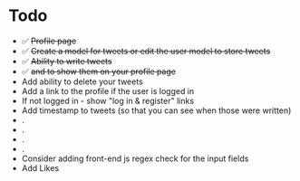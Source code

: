 # Todo

- ✅ ~~Profile page~~
- ✅ ~~Create a model for tweets or edit the user model to store tweets~~
- ✅ ~~Ability to write tweets~~
- ✅ ~~and to show them on your profile page~~
- Add ability to delete your tweets
- Add a link to the profile if the user is logged in
- If not logged in - show "log in & register" links
- Add timestamp to tweets (so that you can see when those were written)
- .
- .
- .
- .
- Consider adding front-end js regex check for the input fields
- Add Likes
